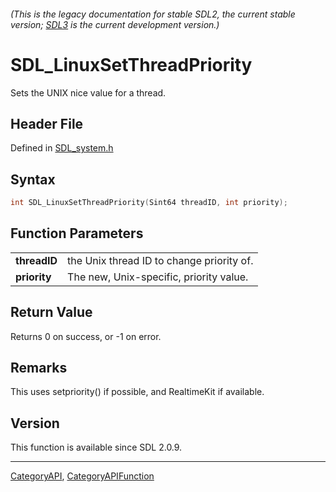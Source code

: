 ###### (This is the legacy documentation for stable SDL2, the current stable version; [SDL3](https://wiki.libsdl.org/SDL3/) is the current development version.)
# SDL_LinuxSetThreadPriority

Sets the UNIX nice value for a thread.

## Header File

Defined in [SDL_system.h](https://github.com/libsdl-org/SDL/blob/SDL2/include/SDL_system.h)

## Syntax

```c
int SDL_LinuxSetThreadPriority(Sint64 threadID, int priority);

```

## Function Parameters

|                  |                                           |
| ---------------- | ----------------------------------------- |
| **threadID**     | the Unix thread ID to change priority of. |
| **priority**     | The new, Unix-specific, priority value.   |

## Return Value

Returns 0 on success, or -1 on error.

## Remarks

This uses setpriority() if possible, and RealtimeKit if available.

## Version

This function is available since SDL 2.0.9.

----
[CategoryAPI](CategoryAPI), [CategoryAPIFunction](CategoryAPIFunction)

